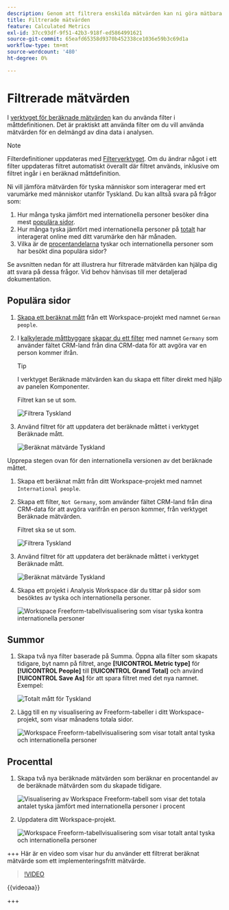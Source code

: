 ```yaml
---
description: Genom att filtrera enskilda mätvärden kan ni göra mätbara jämförelser i samma rapport.
title: Filtrerade mätvärden
feature: Calculated Metrics
exl-id: 37cc93df-9f51-42b3-918f-ed5864991621
source-git-commit: 65eafd65358d9370b452338ce1036e59b3c69d1a
workflow-type: tm+mt
source-wordcount: '480'
ht-degree: 0%

---
```


# Filtrerade mätvärden

I [verktyget för beräknade mätvärden](cm-build-metrics.md#definition-builder) kan du använda filter i måttdefinitionen. Det är praktiskt att använda filter om du vill använda mätvärden för en delmängd av dina data i analysen.

>[!NOTE]
>
>Filterdefinitioner uppdateras med [Filterverktyget](/help/components/filters/filter-builder.md). Om du ändrar något i ett filter uppdateras filtret automatiskt överallt där filtret används, inklusive om filtret ingår i en beräknad måttdefinition.
>

Ni vill jämföra mätvärden för tyska människor som interagerar med ert varumärke med människor utanför Tyskland. Du kan alltså svara på frågor som:

1. Hur många tyska jämfört med internationella personer besöker dina mest [populära sidor](#popular-pages).
1. Hur många tyska jämfört med internationella personer på [totalt](#totals) har interagerat online med ditt varumärke den här månaden.
1. Vilka är de [procentandelarna](#percentages) tyskar och internationella personer som har besökt dina populära sidor?

Se avsnitten nedan för att illustrera hur filtrerade mätvärden kan hjälpa dig att svara på dessa frågor. Vid behov hänvisas till mer detaljerad dokumentation.

## Populära sidor

1. [Skapa ett beräknat mått](cm-workflow.md) från ett Workspace-projekt med namnet `German people`.
1. I [kalkylerade måttbyggare](cm-build-metrics.md) [skapar du ett filter](/help/components/filters/filter-builder.md) med namnet `Germany` som använder fältet CRM-land från dina CRM-data för att avgöra var en person kommer ifrån.

   >[!TIP]
   >
   >I verktyget Beräknade mätvärden kan du skapa ett filter direkt med hjälp av panelen Komponenter.
   >   

   Filtret kan se ut som.

   ![Filtrera Tyskland](assets/filter-germany.png)

1. Använd filtret för att uppdatera det beräknade måttet i verktyget Beräknade mått.

   ![Beräknat mätvärde Tyskland](assets/calculated-metric-germany.png)

Upprepa stegen ovan för den internationella versionen av det beräknade måttet.

1. Skapa ett beräknat mått från ditt Workspace-projekt med namnet `International people`.
1. Skapa ett filter, `Not Germany`, som använder fältet CRM-land från dina CRM-data för att avgöra varifrån en person kommer, från verktyget Beräknade mätvärden.

   Filtret ska se ut som.

   ![Filtrera Tyskland](assets/filter-not-germany.png)

1. Använd filtret för att uppdatera det beräknade måttet i verktyget Beräknade mått.

   ![Beräknat mätvärde Tyskland](assets/calculated-metric-notgermany.png)


1. Skapa ett projekt i Analysis Workspace där du tittar på sidor som besöktes av tyska och internationella personer.

   ![Workspace Freeform-tabellvisualisering som visar tyska kontra internationella personer](assets/workspace-german-vs-international.png)


## Summor

1. Skapa två nya filter baserade på Summa. Öppna alla filter som skapats tidigare, byt namn på filtret, ange **[!UICONTROL Metric type]** för **[!UICONTROL People]** till **[!UICONTROL Grand Total]** och använd **[!UICONTROL Save As]** för att spara filtret med det nya namnet. Exempel:

   ![Totalt mått för Tyskland](assets/calculated-metric-germany-total.png)

1. Lägg till en ny visualisering av Freeform-tabeller i ditt Workspace-projekt, som visar månadens totala sidor.

   ![Workspace Freeform-tabellvisualisering som visar totalt antal tyska och internationella personer](assets/workspace-german-vs-international-totals.png)


## Procenttal

1. Skapa två nya beräknade mätvärden som beräknar en procentandel av de beräknade mätvärden som du skapade tidigare.

   ![Visualisering av Workspace Freeform-tabell som visar det totala antalet tyska jämfört med internationella personer i procent](assets/calculated-metric-germany-total-percentage.png)


1. Uppdatera ditt Workspace-projekt.

   ![Workspace Freeform-tabellvisualisering som visar totalt antal tyska och internationella personer](assets/workspace-german-vs-international-totals-percentage.png)


+++ Här är en video som visar hur du använder ett filtrerat beräknat mätvärde som ett implementeringsfritt mätvärde.

>[!VIDEO](https://video.tv.adobe.com/v/25407/?quality=12)

{{videoaa}}

+++
